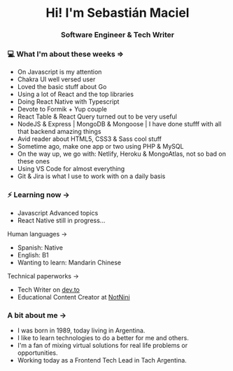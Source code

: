 <h1 align="center"> Hi! I'm Sebastián Maciel </h1>
<h3 align="center"> Software Engineer & Tech Writer</h3>

### 💻 What I'm about these weeks =>

- On Javascript is my attention
- Chakra UI well versed user
- Loved the basic stuff about Go 
- Using a lot of React and the top libraries
- Doing React Native with Typescript
- Devote to Formik + Yup couple
- React Table & React Query turned out to be very useful
- NodeJS & Express | MongoDB & Mongoose | I have done stufff with all that backend amazing things
- Avid reader about HTML5, CSS3 & Sass cool stuff
- Sometime ago, make one app or two using PHP & MySQL
- On the way up, we go with: Netlify, Heroku & MongoAtlas, not so bad on these ones
- Using VS Code for almost everything
- Git & Jira is what I use to work with on a daily basis

### ⚡ Learning now ->

- Javascript Advanced topics
- React Native still in progress...

Human languages ->

- Spanish: Native
- English: B1
- Wanting to learn: Mandarin Chinese

Technical paperworks ->

- Tech Writer on [dev.to](https://dev.to/sebastianmaciel/)
- Educational Content Creator at [NotNini](https://notnini.com.ar/)

### A bit about me ->

- I was born in 1989, today living in Argentina.
- I like to learn technologies to do a better for me and others.
- I'm a fan of mixing virtual solutions for real life problems or opportunities.
- Working today as a Frontend Tech Lead in Tach Argentina.
